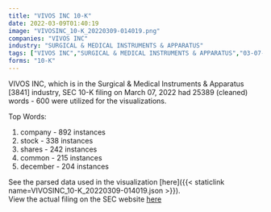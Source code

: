 ```yaml
---
title: "VIVOS INC 10-K"
date: 2022-03-09T01:40:19
image: "VIVOSINC_10-K_20220309-014019.png"
companies: "VIVOS INC"
industry: "SURGICAL & MEDICAL INSTRUMENTS & APPARATUS"
tags: ["VIVOS INC","SURGICAL & MEDICAL INSTRUMENTS & APPARATUS","03-07-2022","10-K"]
forms: "10-K"
---
```

VIVOS INC, which is in the Surgical & Medical Instruments & Apparatus [3841] industry, SEC 10-K filing on March 07, 2022 had 25389 (cleaned) words - 600 were utilized for the visualizations.

Top Words:
1. company - 892 instances
2. stock - 338 instances
3. shares - 242 instances
4. common - 215 instances
5. december - 204 instances


See the parsed data used in the visualization [here]({{< staticlink name=VIVOSINC_10-K_20220309-014019.json >}}).  
View the actual filing on the SEC website [here](https://www.sec.gov/Archives/edgar/data/1449349/0001493152-22-006171.txt)